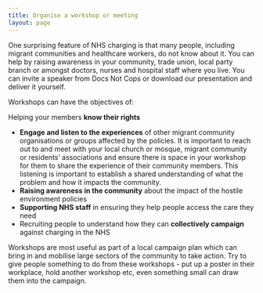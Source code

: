 ```yaml
---
title: Organise a workshop or meeting
layout: page
---
```


One surprising feature of NHS charging is that many people, including migrant communities and healthcare workers, do not know about it. You can help by raising awareness in your community, trade union, local party branch or amongst doctors, nurses and hospital staff where you live. You can invite a speaker from Docs Not Cops or download our presentation and deliver it yourself.

Workshops can have the objectives of:

Helping your members **know their rights**
 * **Engage and listen to the experiences** of other migrant community organisations or groups affected by the policies. It is important to reach out to and meet with your local church or mosque, migrant community or residents’ associations and ensure there is space in your workshop for them to share the experience of their community members. This listening is important to establish a shared understanding of what the problem and how it impacts the community.
 * **Raising awareness in the community** about the impact of the hostile environment policies
 * **Supporting NHS staff** in ensuring they help people access the care they need
 * Recruiting people to understand how they can **collectively campaign** against charging in the NHS

Workshops are most useful as part of a local campaign plan which can bring in and mobilise large sectors of the community to take action. Try to give people something to do from these workshops - put up a poster in their workplace, hold another workshop etc, even something small can draw them into the campaign.

